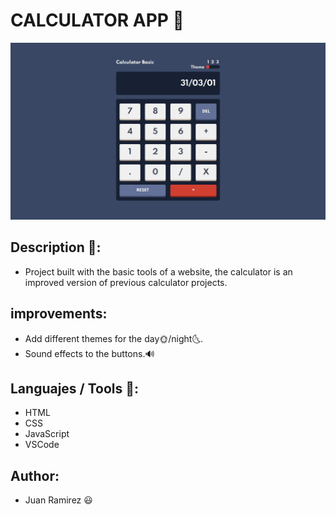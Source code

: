 # CALCULATOR APP 🚀
![Page main of the project](effects_sounds/imageProject.jpeg)
## Description 📝:
- Project built with the basic tools of a website, the calculator is an improved version of previous calculator projects.

## improvements:
- Add different themes for the day🌞/night🌜.
- Sound effects to the buttons.🔊

## Languajes / Tools 📌:
- HTML
- CSS
- JavaScript
- VSCode

## Author:
- Juan Ramirez 😃
